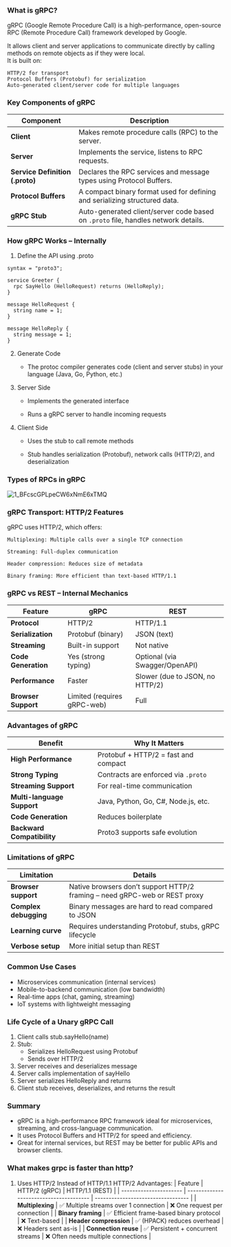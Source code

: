 ### What is gRPC?

gRPC (Google Remote Procedure Call) is a high-performance, open-source RPC (Remote Procedure Call) framework developed by Google.  

It allows client and server applications to communicate directly by calling methods on remote objects as if they were local.  
It is built on:  

    HTTP/2 for transport
    Protocol Buffers (Protobuf) for serialization
    Auto-generated client/server code for multiple languages

### Key Components of gRPC
| Component                       | Description                                                                        |  
| ------------------------------- | ---------------------------------------------------------------------------------- |  
| **Client**                      | Makes remote procedure calls (RPC) to the server.                                  |  
| **Server**                      | Implements the service, listens to RPC requests.                                   |  
| **Service Definition (.proto)** | Declares the RPC services and message types using Protocol Buffers.                |  
| **Protocol Buffers**            | A compact binary format used for defining and serializing structured data.         |  
| **gRPC Stub**                   | Auto-generated client/server code based on `.proto` file, handles network details. |  

### How gRPC Works – Internally

1. Define the API using .proto  
```
syntax = "proto3";

service Greeter {
  rpc SayHello (HelloRequest) returns (HelloReply);
}

message HelloRequest {
  string name = 1;
}

message HelloReply {
  string message = 1;
}
```

2. Generate Code

    * The protoc compiler generates code (client and server stubs) in your language (Java, Go, Python, etc.)

3. Server Side

    * Implements the generated interface

    * Runs a gRPC server to handle incoming requests

4. Client Side

    * Uses the stub to call remote methods

    * Stub handles serialization (Protobuf), network calls (HTTP/2), and deserialization

### Types of RPCs in gRPC

![1_BFcscGPLpeCW6xNmE6xTMQ](https://github.com/user-attachments/assets/4ff4740a-b94c-42fb-9782-fc4360a8c8d9)  


### gRPC Transport: HTTP/2 Features

gRPC uses HTTP/2, which offers:

    Multiplexing: Multiple calls over a single TCP connection

    Streaming: Full-duplex communication

    Header compression: Reduces size of metadata

    Binary framing: More efficient than text-based HTTP/1.1

### gRPC vs REST – Internal Mechanics  
| Feature             | gRPC                        | REST                            |
| ------------------- | --------------------------- | ------------------------------- |
| **Protocol**        | HTTP/2                      | HTTP/1.1                        |
| **Serialization**   | Protobuf (binary)           | JSON (text)                     |
| **Streaming**       | Built-in support            | Not native                      |
| **Code Generation** | Yes (strong typing)         | Optional (via Swagger/OpenAPI)  |
| **Performance**     | Faster                      | Slower (due to JSON, no HTTP/2) |
| **Browser Support** | Limited (requires gRPC-web) | Full                            |

### Advantages of gRPC
| Benefit                    | Why It Matters                       |
| -------------------------- | ------------------------------------ |
| **High Performance**       | Protobuf + HTTP/2 = fast and compact |
| **Strong Typing**          | Contracts are enforced via `.proto`  |
| **Streaming Support**      | For real-time communication          |
| **Multi-language Support** | Java, Python, Go, C#, Node.js, etc.  |
| **Code Generation**        | Reduces boilerplate                  |
| **Backward Compatibility** | Proto3 supports safe evolution       |


### Limitations of gRPC
| Limitation            | Details                                                                    |
| --------------------- | -------------------------------------------------------------------------- |
| **Browser support**   | Native browsers don’t support HTTP/2 framing – need gRPC-web or REST proxy |
| **Complex debugging** | Binary messages are hard to read compared to JSON                          |
| **Learning curve**    | Requires understanding Protobuf, stubs, gRPC lifecycle                     |
| **Verbose setup**     | More initial setup than REST                                               |

### Common Use Cases

* Microservices communication (internal services)
* Mobile-to-backend communication (low bandwidth)
* Real-time apps (chat, gaming, streaming)
* IoT systems with lightweight messaging

### Life Cycle of a Unary gRPC Call

1. Client calls stub.sayHello(name)
2. Stub:
    * Serializes HelloRequest using Protobuf
    * Sends over HTTP/2
3. Server receives and deserializes message
4. Server calls implementation of sayHello
5. Server serializes HelloReply and returns
6. Client stub receives, deserializes, and returns the result

### Summary

* gRPC is a high-performance RPC framework ideal for microservices, streaming, and cross-language communication.
* It uses Protocol Buffers and HTTP/2 for speed and efficiency.
* Great for internal services, but REST may be better for public APIs and browser clients.

### What makes grpc is faster than http? 
1. Uses HTTP/2 Instead of HTTP/1.1
   HTTP/2 Advantages:
   | Feature                | HTTP/2 (gRPC)                           | HTTP/1.1 (REST)                    |
| ---------------------- | --------------------------------------- | ---------------------------------- |
| **Multiplexing**       | ✅ Multiple streams over 1 connection    | ❌ One request per connection       |
| **Binary framing**     | ✅ Efficient frame-based binary protocol | ❌ Text-based                       |
| **Header compression** | ✅ (HPACK) reduces overhead              | ❌ Headers sent as-is               |
| **Connection reuse**   | ✅ Persistent + concurrent streams       | ❌ Often needs multiple connections |

